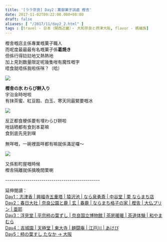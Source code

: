 ```yaml
---
title: '[ララ奈良] Day2：萬御菓子誂處 樫舎'
date: 2017-11-02T09:22:00.000+08:00
draft: false
aliases: [ "/2017/11/day2_2.html" ]
tags : [travel - 日本（関西近畿）・ 大和奈良と摂津大阪, flavor - 螞蟻族]
---
```


樫舎嘅店主係專業嘅菓子職人  
而呢度最最最有名嘅菓子係**葛焼き**  
但係行得攰攰地又熱熱地  
加上見到数量限定呢幾隻咁有魔性嘅字  
唔食就唔係我啦係咪？（哈）  

[![](https://c1.staticflickr.com/5/4333/36234134403_32fc87f8eb_z.jpg)](https://c1.staticflickr.com/5/4333/36234134403_32fc87f8eb_z.jpg)

**樫舎の氷 わらび餅入り**  
宇治金時咁啦  
有抹茶蜜、紅豆餡、白玉、寒天同最緊要嘅冰  

[![](https://c1.staticflickr.com/5/4336/36874145782_023e7ce988_z.jpg)](https://c1.staticflickr.com/5/4336/36874145782_023e7ce988_z.jpg)

反正都食梗係要有埋わらび餅啦  
咁話晒都有食到本葛嘛  
食到底先見到㗎  
  
無咩嘅，一碗裡面咩都有嘛就係滿足囉～  

[![](https://c1.staticflickr.com/5/4383/36930141136_806f457905_z.jpg)](https://c1.staticflickr.com/5/4383/36930141136_806f457905_z.jpg)

又係影町屋嘅時候  
樫舎隔離就係擒晚間栗喇  
  
\-----------------------------------------------  
  
延伸閱讀：  
[Day1：志津香 | 興福寺五重塔 | 猿沢池 | なら泉勇斎 | 中谷堂 | 栗 ならまち店](https://www.hidie.net/2017/09/day-1.html)  
[Day2：春日大社 | 奈良公園と鹿 | 玄 | 春鹿 | ならまち格子の家 | 樫舎 | 大仏プリン | 亜耶](https://www.hidie.net/2017/09/day-2.html)  
[Day3：浮見堂 | 平宗柿の葉ずし | 奈良国立博物館 | 茶房暖暖 | 茶道体験 | 和やまむら](https://www.hidie.net/2017/09/day-3.html)  
[Day4：吉城園 | 天極堂 | 東大寺 | 麺闘庵 | 江戸川 | あけび](https://www.hidie.net/2017/09/day-4.html)  
[Day5：柿の葉すし たなか → 大阪](https://www.hidie.net/2017/09/day1.html)